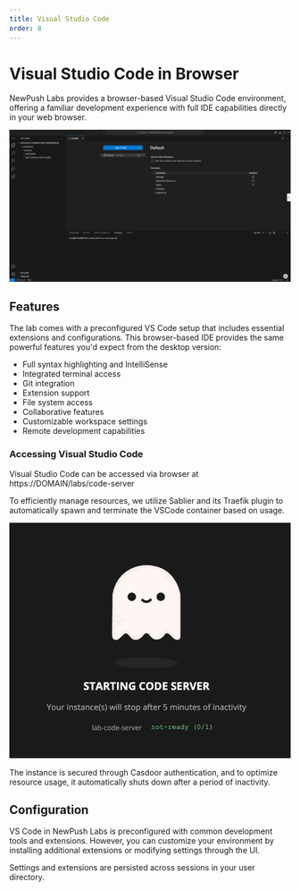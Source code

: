 ```yaml
---
title: Visual Studio Code
order: 8
---
```


# Visual Studio Code in Browser

NewPush Labs provides a browser-based Visual Studio Code environment, offering a familiar development experience with full IDE capabilities directly in your web browser.

![VS Code Web](images/vscode-workspace.png)

## Features

The lab comes with a preconfigured VS Code setup that includes essential extensions and configurations. This browser-based IDE provides the same powerful features you'd expect from the desktop version:

- Full syntax highlighting and IntelliSense
- Integrated terminal access
- Git integration
- Extension support
- File system access
- Collaborative features
- Customizable workspace settings
- Remote development capabilities

### Accessing Visual Studio Code

Visual Studio Code can be accessed via browser at https://DOMAIN/labs/code-server

To efficiently manage resources, we utilize Sablier and its Traefik plugin to automatically spawn and terminate the VSCode container based on usage.

![Sablier loading](images/vscode-loading.png)

The instance is secured through Casdoor authentication, and to optimize resource usage, it automatically shuts down after a period of inactivity.

## Configuration

VS Code in NewPush Labs is preconfigured with common development tools and extensions. However, you can customize your environment by installing additional extensions or modifying settings through the UI.

Settings and extensions are persisted across sessions in your user directory.

